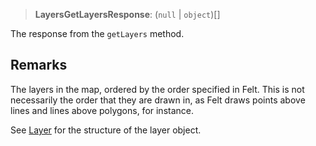 > **LayersGetLayersResponse**: (`null` \| `object`)[]

The response from the `getLayers` method.

## Remarks

The layers in the map, ordered by the order specified in Felt. This is not
necessarily the order that they are drawn in, as Felt draws points above
lines and lines above polygons, for instance.

See [Layer](../../client/interfaces/Layer.md) for the structure of the layer object.
